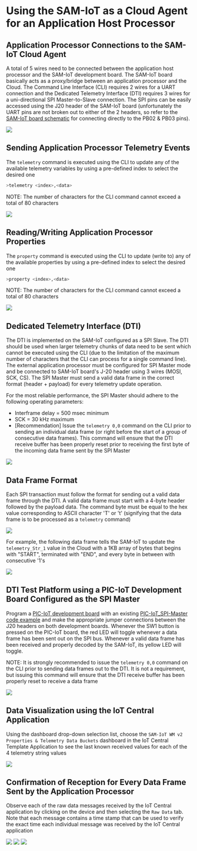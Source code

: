# Using the SAM-IoT as a Cloud Agent for an Application Host Processor

## Application Processor Connections to the SAM-IoT Cloud Agent

A total of 5 wires need to be connected between the application host processor and the SAM-IoT development board. The SAM-IoT board basically acts as a proxy/bridge between an application processor and the Cloud.  The Command Line Interface (CLI) requires 2 wires for a UART connection and the Dedicated Telemetry Interface (DTI) requires 3 wires for a uni-directional SPI Master-to-Slave connection.  The SPI pins can be easily accessed using the J20 header of the SAM-IoT board (unfortunately the UART pins are not broken out to either of the 2 headers, so refer to the [SAM-IoT board schematic](https://www.microchip.com/content/dam/mchp/documents/MCU32/ProductDocuments/UserGuides/SAM-IoT-WG-Development-Board-User-Guide.pdf) for connecting directly to the PB02 & PB03 pins).

<img src=".//media/image119.png"/>

## Sending Application Processor Telemetry Events

The `telemetry` command is executed using the CLI to update any of the available telemetry variables by using a pre-defined index to select the desired one

```bash
>telemetry <index>,<data>
```
NOTE: The number of characters for the CLI command cannot exceed a total of 80 characters

<img src=".//media/image120.png"/>

## Reading/Writing Application Processor Properties

The `property` command is executed using the CLI to update (write to) any of the available properties by using a pre-defined index to select the desired one

```bash
>property <index>,<data>
```
NOTE: The number of characters for the CLI command cannot exceed a total of 80 characters

<img src=".//media/image121.png"/>

## Dedicated Telemetry Interface (DTI)

The DTI is implemented on the SAM-IoT configured as a SPI Slave. The DTI should be used when larger telemetry chunks of data need to be sent which cannot be executed using the CLI (due to the limitation of the maximum number of characters that the CLI can process for a single command line).  The external application processor must be configured for SPI Master mode and be connected to SAM-IoT board's J-20 header using 3 wires (MOSI, SCK, CS).  The SPI Master must send a valid data frame in the correct format (header + payload) for every telemetry update operation.

For the most reliable performance, the SPI Master should adhere to the following operating parameters:

- Interframe delay = 500 msec minimum
- SCK = 30 kHz maximum
- [Recommendation] Issue the `telemetry 0,0` command on the CLI prior to sending an individual data frame (or right before the start of a group of consecutive data frames).  This command will ensure that the DTI receive buffer has been properly reset prior to receiving the first byte of the incoming data frame sent by the SPI Master

<img src=".//media/image122.png"/>

## Data Frame Format

Each SPI transaction must follow the format for sending out a valid data frame through the DTI.  A valid data frame must start with a 4-byte header followed by the payload data.  The command byte must be equal to the hex value corresponding to ASCII character 'T' or 't' (signifying that the data frame is to be processed as a `telemetry` command)

<img src=".//media/image123.png"/>

For example, the following data frame tells the SAM-IoT to update the `telemetry_Str_1` value in the Cloud with a 1KB array of bytes that begins with "START", terminated with "END", and every byte in between with consecutive '1's

<img src=".//media/image124.png"/>

## DTI Test Platform using a PIC-IoT Development Board Configured as the SPI Master

Program a [PIC-IoT development board](https://www.microchip.com/en-us/development-tool/PIC-IoT-WMX#additional-summary) with an existing [PIC-IoT_SPI-Master code example](https://github.com/randywu763/MCHP-IoT_SPI) and make the appropriate jumper connections between the J20 headers on both development boards.  Whenever the SW1 button is pressed on the PIC-IoT board, the red LED will toggle whenever a data frame has been sent out on the SPI bus.  Whenever a valid data frame has been received and properly decoded by the SAM-IoT, its yellow LED will toggle.

NOTE: It is strongly recommended to issue the `telemetry 0,0` command on the CLI prior to sending data frames out to the DTI.  It is not a requirement, but issuing this command will ensure that the DTI receive buffer has been properly reset to receive a data frame

<img src=".//media/image125.png"/>

## Data Visualization using the IoT Central Application

Using the dashboard drop-down selection list, choose the `SAM-IoT WM v2 Properties & Telemetry Data Buckets` dashboard in the IoT Central Template Application to see the last known received values for each of the 4 telemetry string values

<img src=".//media/image126.png"/>

## Confirmation of Reception for Every Data Frame Sent by the Application Processor

Observe each of the raw data messages received by the IoT Central application by clicking on the device and then selecting the `Raw Data` tab.  Note that each message contains a time stamp that can be used to verify the exact time each individual message was received by the IoT Central application

<img src=".//media/image127.png"/>

<img src=".//media/image128.png"/>

<img src=".//media/image129.png"/>
